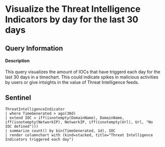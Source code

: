 # Visualize the Threat Intelligence Indicators by day for the last 30 days

## Query Information

#### Description
This query visualizes the amount of IOCs that have triggerd each day for the last 30 days in a timechart. This could indicate spikes in malicious activities by users or give intsights in the value of Threat Intelligence feeds. 

## Sentinel
```
ThreatIntelligenceIndicator
| where TimeGenerated > ago(30d)
| extend IOC = iff(isnotempty(DomainName), DomainName, 
iff(isnotempty(NetworkIP), NetworkIP, iff(isnotempty(Url), Url, "No IOC defined")))
| summarize count() by bin(TimeGenerated, 1d), IOC
| render columnchart with (kind=stacked, title="Threat Intelligence Indicators triggered each day")
```



